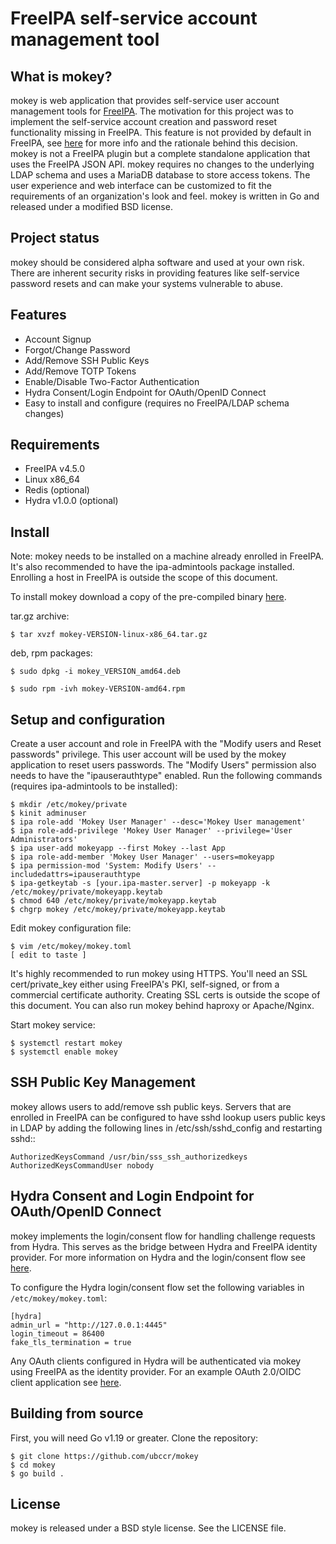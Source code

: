 # FreeIPA self-service account management tool

## What is mokey?

mokey is web application that provides self-service user account management
tools for [FreeIPA](https://www.freeipa.org). The motivation for this project was
to implement the self-service account creation and password reset functionality
missing in FreeIPA.  This feature is not provided by default in FreeIPA, see
[here](https://www.freeipa.org/page/Self-Service_Password_Reset) for more info
and the rationale behind this decision. mokey is not a FreeIPA plugin but a
complete standalone application that uses the FreeIPA JSON API.  mokey requires
no changes to the underlying LDAP schema and uses a MariaDB database to store
access tokens. The user experience and web interface can be customized to fit
the requirements of an organization's look and feel. mokey is written in Go and
released under a modified BSD license.

## Project status

mokey should be considered alpha software and used at your own risk. There are
inherent security risks in providing features like self-service password resets
and can make your systems vulnerable to abuse.

## Features

- Account Signup
- Forgot/Change Password
- Add/Remove SSH Public Keys
- Add/Remove TOTP Tokens
- Enable/Disable Two-Factor Authentication
- Hydra Consent/Login Endpoint for OAuth/OpenID Connect
- Easy to install and configure (requires no FreeIPA/LDAP schema changes)

## Requirements

- FreeIPA v4.5.0
- Linux x86_64 
- Redis (optional)
- Hydra v1.0.0 (optional)

## Install

Note: mokey needs to be installed on a machine already enrolled in FreeIPA.
It's also recommended to have the ipa-admintools package installed. Enrolling a
host in FreeIPA is outside the scope of this document.

To install mokey download a copy of the pre-compiled binary [here](https://github.com/ubccr/mokey/releases).

tar.gz archive:

```
$ tar xvzf mokey-VERSION-linux-x86_64.tar.gz 
```

deb, rpm packages:

```
$ sudo dpkg -i mokey_VERSION_amd64.deb

$ sudo rpm -ivh mokey-VERSION-amd64.rpm
```

## Setup and configuration

Create a user account and role in FreeIPA with the "Modify users and Reset
passwords" privilege. This user account will be used by the mokey application
to reset users passwords. The "Modify Users" permission also needs to have the
"ipauserauthtype" enabled. Run the following commands (requires ipa-admintools
to be installed):

```
$ mkdir /etc/mokey/private
$ kinit adminuser
$ ipa role-add 'Mokey User Manager' --desc='Mokey User management'
$ ipa role-add-privilege 'Mokey User Manager' --privilege='User Administrators'
$ ipa user-add mokeyapp --first Mokey --last App
$ ipa role-add-member 'Mokey User Manager' --users=mokeyapp
$ ipa permission-mod 'System: Modify Users' --includedattrs=ipauserauthtype
$ ipa-getkeytab -s [your.ipa-master.server] -p mokeyapp -k /etc/mokey/private/mokeyapp.keytab
$ chmod 640 /etc/mokey/private/mokeyapp.keytab
$ chgrp mokey /etc/mokey/private/mokeyapp.keytab
```

Edit mokey configuration file:

```
$ vim /etc/mokey/mokey.toml
[ edit to taste ]
```

It's highly recommended to run mokey using HTTPS. You'll need an SSL
cert/private_key either using FreeIPA's PKI, self-signed, or from a commercial
certificate authority. Creating SSL certs is outside the scope of this
document. You can also run mokey behind haproxy or Apache/Nginx.

Start mokey service:

```
$ systemctl restart mokey
$ systemctl enable mokey
```

## SSH Public Key Management

mokey allows users to add/remove ssh public keys. Servers that are enrolled in
FreeIPA can be configured to have sshd lookup users public keys in LDAP by
adding the following lines in /etc/ssh/sshd_config and restarting sshd::

    AuthorizedKeysCommand /usr/bin/sss_ssh_authorizedkeys
    AuthorizedKeysCommandUser nobody

## Hydra Consent and Login Endpoint for OAuth/OpenID Connect

mokey implements the login/consent flow for handling challenge requests from
Hydra. This serves as the bridge between Hydra and FreeIPA identity provider.
For more information on Hydra and the login/consent flow see [here](https://www.ory.sh/docs/hydra/oauth2).

To configure the Hydra login/consent flow set the following variables in
`/etc/mokey/mokey.toml`:

```
[hydra]
admin_url = "http://127.0.0.1:4445"
login_timeout = 86400
fake_tls_termination = true
```

Any OAuth clients configured in Hydra will be authenticated via mokey using
FreeIPA as the identity provider. For an example OAuth 2.0/OIDC client
application see [here](examples/mokey-oidc/main.go).

## Building from source

First, you will need Go v1.19 or greater. Clone the repository:

```
$ git clone https://github.com/ubccr/mokey
$ cd mokey
$ go build .
```

## License

mokey is released under a BSD style license. See the LICENSE file.
